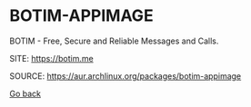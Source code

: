 # BOTIM-APPIMAGE

 BOTIM - Free, Secure and Reliable Messages and Calls.

 SITE: https://botim.me

 SOURCE: https://aur.archlinux.org/packages/botim-appimage

 [Go back](https://portable-linux-apps.github.io/apps.html)
